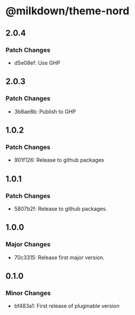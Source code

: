 # @milkdown/theme-nord

## 2.0.4

### Patch Changes

-   d5e08ef: Use GHP

## 2.0.3

### Patch Changes

-   3b8ae8b: Publish to GHP

## 1.0.2

### Patch Changes

-   901f126: Release to github packages

## 1.0.1

### Patch Changes

-   5807b2f: Release to github packages.

## 1.0.0

### Major Changes

-   70c3315: Release first major version.

## 0.1.0

### Minor Changes

-   bf483a1: First release of pluginable version

